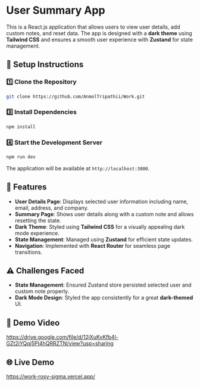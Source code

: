 # User Summary App

This is a React.js application that allows users to view user details, add custom notes, and reset data. The app is designed with a **dark theme** using **Tailwind CSS** and ensures a smooth user experience with **Zustand** for state management.

## 🚀 Setup Instructions

### 1️⃣ Clone the Repository
```sh
git clone https://github.com/AnmolTripathii/Work.git
```

### 3️⃣ Install Dependencies
```sh
npm install
```

### 4️⃣ Start the Development Server
```sh
npm run dev
```
The application will be available at `http://localhost:3000`.

## 📌 Features

- **User Details Page**: Displays selected user information including name, email, address, and company.
- **Summary Page**: Shows user details along with a custom note and allows resetting the state.
- **Dark Theme**: Styled using **Tailwind CSS** for a visually appealing dark mode experience.
- **State Management**: Managed using **Zustand** for efficient state updates.
- **Navigation**: Implemented with **React Router** for seamless page transitions.


## ⚠️ Challenges Faced
- **State Management**: Ensured Zustand store persisted selected user and custom note properly.
- **Dark Mode Design**: Styled the app consistently for a great **dark-themed** UI.

## 🎥 Demo Video
https://drive.google.com/file/d/12jXuKvKfb4l-GZt2iYQqj5PI4hQRRZTN/view?usp=sharing

## 🌐 Live Demo
https://work-rosy-sigma.vercel.app/



